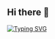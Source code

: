 ## Hi there 👋
[![Typing SVG](https://readme-typing-svg.herokuapp.com?font=Fira+Code&weight=600&size=25&pause=3000&background=FCFFDA00&center=true&vCenter=true&width=435&lines=One+should+keep+learning+until+old+age)](https://git.io/typing-svg)
<!--
**dawfs/dawfs** is a ✨ _special_ ✨ repository because its `README.md` (this file) appears on your GitHub profile.

Here are some ideas to get you started:

- 🔭 I’m currently working on ...
- 🌱 I’m currently learning ...
- 👯 I’m looking to collaborate on ...
- 🤔 I’m looking for help with ...
- 💬 Ask me about ...
- 📫 How to reach me: ...
- 😄 Pronouns: ...
- ⚡ Fun fact: ...
-->
